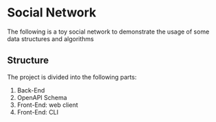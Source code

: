 # Social Network

The following is a toy social network to demonstrate the usage of some data structures and algorithms

## Structure

The project is divided into the following parts:

1. Back-End
2. OpenAPI Schema
3. Front-End: web client
4. Front-End: CLI 


